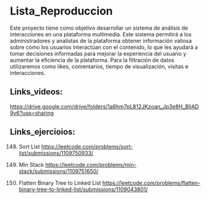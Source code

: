 # Lista_Reproduccion

Este proyecto tiene como objetivo desarrollar un sistema de análisis de interacciones en una plataforma multimedia. Este sistema permitirá a los administradores y analistas de la plataforma obtener información valiosa sobre cómo los usuarios interactúan con el contenido, lo que les ayudará a tomar decisiones informadas para mejorar la experiencia del usuario y aumentar la eficiencia de la plataforma. Para la filtración de datos utilizaremos como likes, comentarios, tiempo de visualización, visitas e interacciones.

## Links_videos:

https://drive.google.com/drive/folders/1a6hm7pL812JKzoan_Jp3e8H_BljAD9v6?usp=sharing


## Links_ejercioios:

148. Sort List
https://leetcode.com/problems/sort-list/submissions/1109750933/

155. Min Stack
https://leetcode.com/problems/min-stack/submissions/1109751650/

114. Flatten Binary Tree to Linked List
https://leetcode.com/problems/flatten-binary-tree-to-linked-list/submissions/1109043801/
